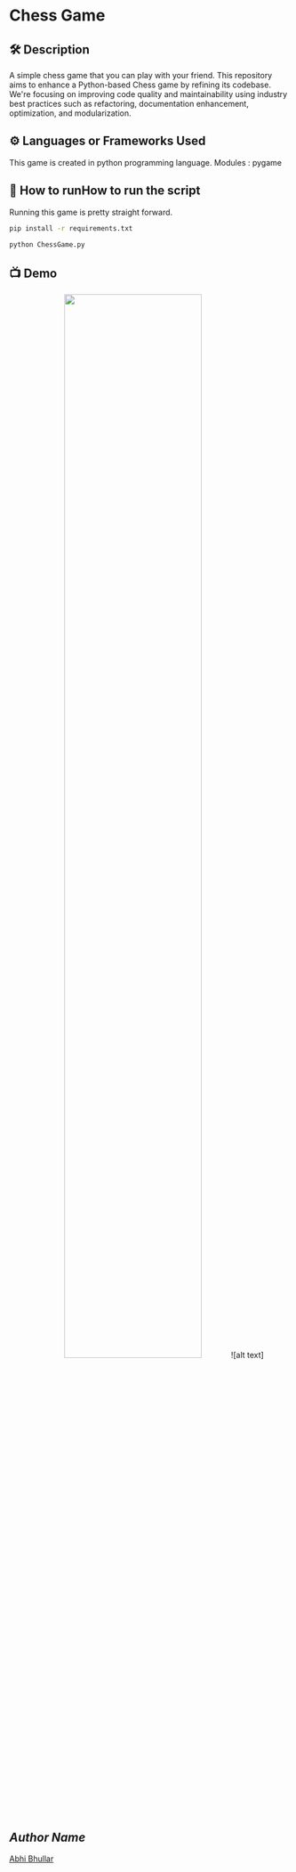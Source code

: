 # Chess Game 

## 🛠️ Description
A simple chess game that you can play with your friend. This repository aims to enhance a Python-based Chess game by refining its codebase. We're focusing on improving code quality and maintainability using industry best practices such as refactoring, documentation enhancement, optimization, and modularization. 

## ⚙️ Languages or Frameworks Used
This game is created in python programming language.
Modules : pygame

## 🌟 How to runHow to run the script
Running this game is pretty straight forward.

```sh
pip install -r requirements.txt
```

```sh
python ChessGame.py
```

## 📺 Demo
<p align="center">
<img src="https://github.com/userabhibhullar/python-mini-project/blob/main/IMG/chess.jpg" width=70% height=70%>![alt text]

## *Author Name*
[Abhi Bhullar](https://github.com/userabhibhullar)
